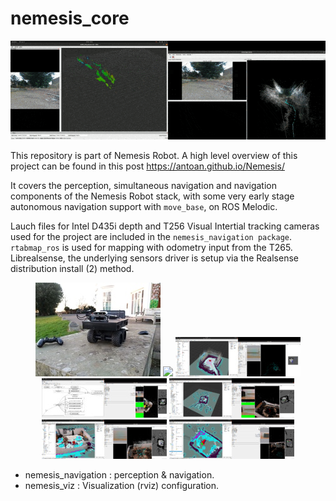 # nemesis_core

![Mapping Session](/docs/images/nemesis_mapping.gif)

This repository is part of Nemesis Robot. A high level overview of this project can be found in this post https://antoan.github.io/Nemesis/

It covers the perception, simultaneous navigation and navigation components of the Nemesis Robot stack, with some very early  stage autonomous navigation support with `move_base`, on ROS Melodic. 

Lauch files for Intel D435i depth and T256 Visual Intertial tracking cameras used for the project are included in the `nemesis_navigation package`. `rtabmap_ros` is used for mapping with odometry input from the T265. Librealsense, the underlying sensors driver is setup via the Realsense distribution install (2) method.

<p align="center">
  <img src="/docs/images/20220204_164520.jpg" width="200">
  <img src="/docs/images/2021-11-09 23-06-32.jpg width="200">
  <img src="/docs/images/2021-12-06 14-20-24.jpg" width="200">
  <img src="/docs/images/2021-12-11 01-37-28.jpg" width="200">
  <img src="/docs/images/2021-12-11 21-59-10.jpg" width="200">
  <img src="/docs/images/2021-12-14 21-38-54.jpg" width="200">
  <img src="/docs/images/2021-12-14 22-58-22.jpg" width="200">
</p>

- nemesis_navigation : perception & navigation.
- nemesis_viz : Visualization (rviz) configuration.
